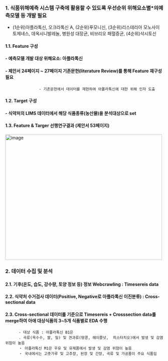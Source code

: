 ### 1. 식품위해예측 시스템 구축에 활용할 수 있도록 우선순위 위해요소별*의예측모델 등 개발 필요
* (1순위)아플라톡신, 오크라톡신 A, (2순위)푸모니신, (3순위)리스테리아 모노사이토제네스,
데옥시니발레놀, 병원성 대장균, 비브리오 패혈증균, (4순위)삭시토신

#### 1.1. Feature 구성
  #### - 예측모델 개발 대상 위해요소: 아플라톡신
  #### - 제안서 24페이지 ~ 27페이지 기존문헌(literature Review)를 통해 Feature 재구성 필요
                   - 기존문헌에서 데이터를 재현하여 아폴라톡신에 대한 위해 인자 도출
#### 1.2. Target 구성
  #### - 식약처의 LIMS 데이터에서 해당 식품종류(농산물)을 분석대상으로 set

#### 1.3. Feature & Targer 선행연구결과 (제안서 53페이지)
<img width="500" height="400" alt="image" src="https://github.com/user-attachments/assets/0e977248-8150-4fbd-83a5-10298e2cfe32" />

### 2. 데이터 수집 및 분석
#### 2.1. 기후(온도, 습도, 강수량, 토양 정보 등) 정보 Webcrawling : Timesereis data
#### 2.2. 식약처 수거검사 데이터(Positive, Negative로 아플라톡신 이진분류) : Cross-sectional data
#### 2.3. Cross-sectional 데이터를 기준으로 Timesereis + Crosssection data를 merge하여 아애 대상식품의 3~5개 식품별로 EDA 수행
          - 대상 식품 : 아플라톡신 B1은 
          . 곡류(옥수수, 쌀, 밀) 및 견과류(땅콩, 헤이즐넛,  피스타치오)에서 발생 및 감염 위험이 높음
          ‧ 아플라톡신 M1은 우유 및 유제품에서 발생 및 감염 위험이 높음
          ‧ 국내에서는 고춧가루 및 고추장, 된장 및 간장, 곡류 및 가공품이 주요 식품임

